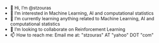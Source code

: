 - 👋 Hi, I’m @stzouras
- 👀 I’m interested in Machine Learning, AI and computational statistics
- 🌱 I’m currently learning anything related to Machine Learning, AI and computational statistics
- 💞️ I’m looking to collaborate on Reinforcement Learning
- 📫 How to reach me: Email me at: "stzouras" AT "yahoo" DOT "com"

<!---
stzouras/stzouras is a ✨ special ✨ repository because its `README.md` (this file) appears on your GitHub profile.
You can click the Preview link to take a look at your changes.
--->
